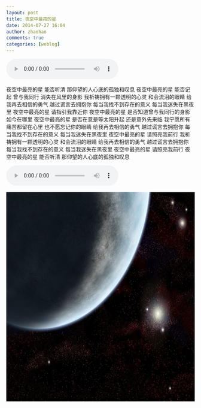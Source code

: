 ```yaml
---
layout: post
title: 夜空中最亮的星
date: 2014-07-27 16:04
author: zhaohao
comments: true
categories: [weblog]
---
```

<p><audio controls="controls"><source src="/Media/ykzzldx.mp3" type="audio/mp3">HTML5 audio not supported!</audio></p>
夜空中最亮的星 能否听清
那仰望的人心底的孤独和叹息
夜空中最亮的星 能否记起
曾与我同行 消失在风里的身影
我祈祷拥有一颗透明的心灵 和会流泪的眼睛
给我再去相信的勇气 越过谎言去拥抱你
每当我找不到存在的意义 每当我迷失在黑夜里
夜空中最亮的星 请指引我靠近你
夜空中最亮的星 是否知道曾与我同行的身影 如今在哪里
夜空中最亮的星 是否在意是等太阳升起 还是意外先来临
我宁愿所有痛苦都留在心里 也不愿忘记你的眼睛
给我再去相信的勇气 越过谎言去拥抱你
每当我找不到存在的意义 每当我迷失在黑夜里
夜空中最亮的星 请照亮我前行
我祈祷拥有一颗透明的心灵 和会流泪的眼睛
给我再去相信的勇气 越过谎言去拥抱你
每当我找不到存在的意义 每当我迷失在黑夜里
夜空中最亮的星 请照亮我前行
夜空中最亮的星 能否听清
那仰望的人心底的孤独和叹息

<p><audio controls="controls"><source src="/Media/star.mp3" type="audio/mp3">HTML5 audio not supported!</audio></p>

<a href="/Media/shinning-star.jpg"><img src="/Media/shinning-star.jpg" alt="shinning-star" width="700" height="559" /></a>
